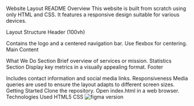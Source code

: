 Website Layout README
Overview
This website is built from scratch using only HTML and CSS. It features a responsive design suitable for various devices.

Layout Structure
Header (100vh)

Contains the logo and a centered navigation bar.
Use flexbox for centering.
Main Content

What We Do Section
Brief overview of services or mission.
Statistics Section
Display key metrics in a visually appealing format.
Footer

Includes contact information and social media links.
Responsiveness
Media queries are used to ensure the layout adapts to different screen sizes.
Getting Started
Clone the repository.
Open index.html in a web browser.
Technologies Used
HTML5
CSS
![figma version](images/01_headphones_desktop@2x.png)